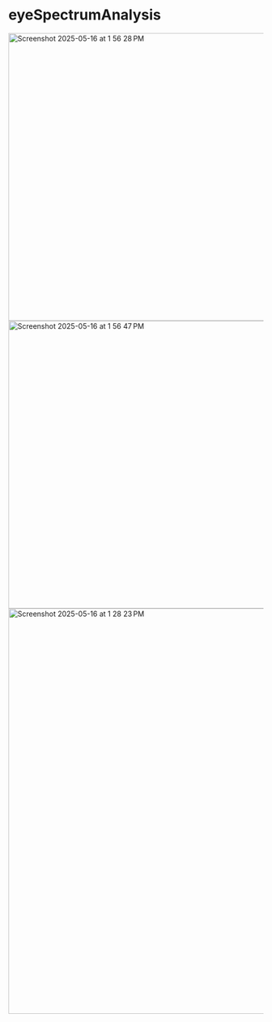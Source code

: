 # eyeSpectrumAnalysis

<img width="567" alt="Screenshot 2025-05-16 at 1 56 28 PM" src="https://github.com/user-attachments/assets/33b367b4-fb27-404e-883e-ef4bbcc88710" />

<img width="567" alt="Screenshot 2025-05-16 at 1 56 47 PM" src="https://github.com/user-attachments/assets/b000b23f-517e-4895-a46a-02809fefc548" />

<img width="799" alt="Screenshot 2025-05-16 at 1 28 23 PM" src="https://github.com/user-attachments/assets/4d17c0ee-00d4-4c0b-acf9-c1846f22a55d" />
